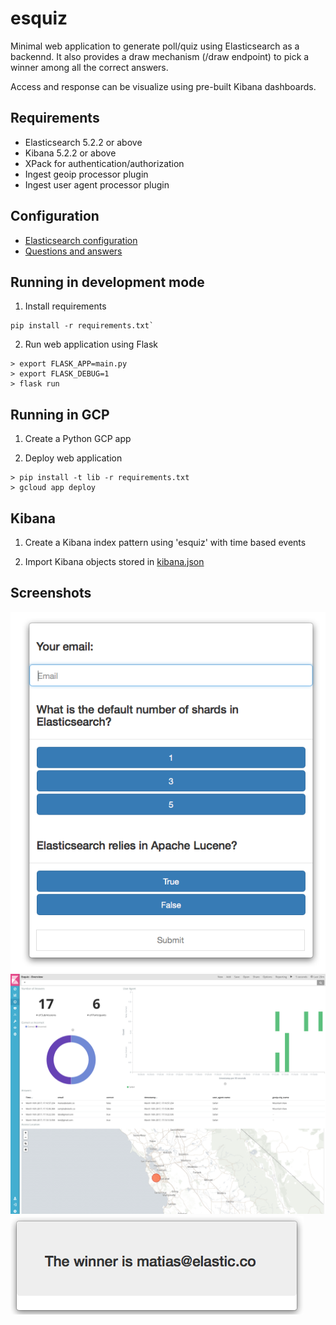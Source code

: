 # esquiz

Minimal web application to generate poll/quiz using Elasticsearch as a backennd. It also provides a draw mechanism (/draw endpoint) to pick a winner among all the correct answers.

Access and response can be visualize using pre-built Kibana dashboards.


## Requirements

- Elasticsearch 5.2.2 or above
- Kibana 5.2.2 or above
- XPack for authentication/authorization
- Ingest geoip processor plugin
- Ingest user agent processor plugin

## Configuration

- [Elasticsearch configuration](https://github.com/mcascallares/esquiz/blob/master/main.py#L12)
- [Questions and answers](https://github.com/mcascallares/esquiz/blob/master/quiz.py)

## Running in development mode

1. Install requirements

```
pip install -r requirements.txt`
```

2. Run web application using Flask

```
> export FLASK_APP=main.py
> export FLASK_DEBUG=1
> flask run

```
## Running in GCP

1. Create a Python GCP app

2. Deploy web application

```
> pip install -t lib -r requirements.txt
> gcloud app deploy 
```


## Kibana

1. Create a Kibana index pattern using 'esquiz' with time based events

2. Import Kibana objects stored in [kibana.json](https://github.com/mcascallares/esquiz/blob/master/etc/kibana.json)


## Screenshots

![Screen01](https://github.com/mcascallares/esquiz/blob/master/screenshots/screen01.png)
![Screen02](https://github.com/mcascallares/esquiz/blob/master/screenshots/screen02.png)
![Screen03](https://github.com/mcascallares/esquiz/blob/master/screenshots/screen03.png)

